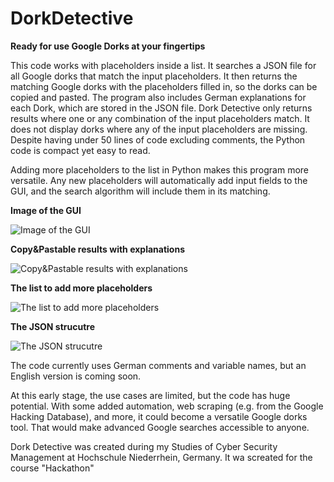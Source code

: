 # DorkDetective
**Ready for use Google Dorks at your fingertips**

This code works with placeholders inside a list. It searches a JSON file for all Google dorks that match the input placeholders. It then returns the matching Google dorks with the placeholders filled in, so the dorks can be copied and pasted. The program also includes German explanations for each Dork, which are stored in the JSON file. Dork Detective only returns results where one or any combination of the input placeholders match. It does not display dorks where any of the input placeholders are missing. Despite having under 50 lines of code excluding comments, the Python code is compact yet easy to read.

Adding more placeholders to the list in Python makes this program more versatile. Any new placeholders will automatically add input fields to the GUI, and the search algorithm will include them in its matching.


**Image of the GUI**  <br>

![Image of the GUI](https://i.ibb.co/r07Drry/Dork1.png) <br>  

**Copy&Pastable results with explanations**  <br>

![Copy&Pastable results with explanations](https://i.ibb.co/X460TJg/Dork4.png) <br>

**The list to add more placeholders**  <br>

![The list to add more placeholders](https://i.ibb.co/vVkjkQw/Dork2.png) <br>

**The JSON strucutre** <br> 

![The JSON strucutre](https://i.ibb.co/Bn5V81k/Dork3.png) <br>


The code currently uses German comments and variable names, but an English version is coming soon.

At this early stage, the use cases are limited, but the code has huge potential. With some added automation, web scraping (e.g. from the Google Hacking Database), and more, it could become a versatile Google dorks tool. That would make advanced Google searches accessible to anyone.

Dork Detective was created during my Studies of Cyber Security Management at Hochschule Niederrhein, Germany. It wa screated for the course "Hackathon"


